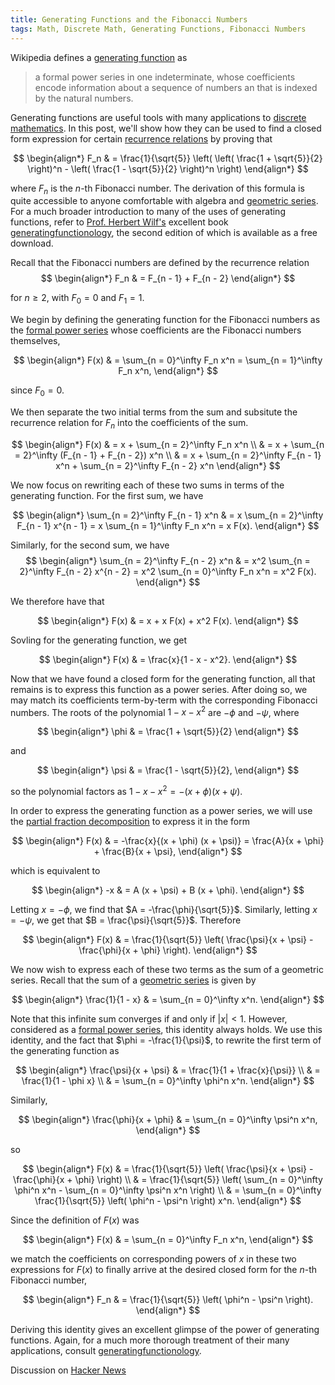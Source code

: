```yaml
---
title: Generating Functions and the Fibonacci Numbers
tags: Math, Discrete Math, Generating Functions, Fibonacci Numbers
---
```


<div style="display:none">$\renewcommand{\phi}{\varphi}$</div>

Wikipedia defines a [generating function](http://en.wikipedia.org/wiki/Formal_power_series) as

> a formal power series in one indeterminate, whose coefficients encode information about a sequence of numbers an that is indexed by the natural numbers.

Generating functions are useful tools with many applications to [discrete mathematics](http://en.wikipedia.org/wiki/Discrete_mathematics).  In this post, we'll show how they can be used to find a closed form expression for certain [recurrence relations](http://en.wikipedia.org/wiki/Recurrence_relation) by proving that

$$
\begin{align*}
F_n
    & = \frac{1}{\sqrt{5}} \left( \left( \frac{1 + \sqrt{5}}{2} \right)^n - \left( \frac{1 - \sqrt{5}}{2} \right)^n \right)
\end{align*}
$$

where $F_n$ is the $n$-th Fibonacci number.  The derivation of this formula is quite accessible to anyone comfortable with algebra and [geometric series](http://en.wikipedia.org/wiki/Geometric_series).  For a much broader introduction to many of the uses of generating functions, refer to [Prof. Herbert Wilf's](http://www.math.upenn.edu/~wilf/) excellent book [generatingfunctionology](http://www.math.upenn.edu/~wilf/DownldGF.html), the second edition of which is available as a free download.

Recall that the Fibonacci numbers are defined by the recurrence relation
$$
\begin{align*}
F_n
    & = F_{n - 1} + F_{n - 2}
\end{align*}
$$

for $n \geq 2$, with $F_0 = 0$ and $F_1 = 1$.

We begin by defining the generating function for the Fibonacci numbers as the [formal power series](http://en.wikipedia.org/wiki/Formal_power_series) whose coefficients are the Fibonacci numbers themselves,

$$
\begin{align*}
F(x)
    & = \sum_{n = 0}^\infty F_n x^n
      = \sum_{n = 1}^\infty F_n x^n,
\end{align*}
$$

since $F_0 = 0$.

We then separate the two initial terms from the sum and subsitute the recurrence relation for $F_n$ into the coefficients of the sum.

$$
\begin{align*}
F(x)
    & = x + \sum_{n = 2}^\infty F_n x^n \\
    & = x + \sum_{n = 2}^\infty (F_{n - 1} + F_{n - 2}) x^n \\
    & = x + \sum_{n = 2}^\infty F_{n - 1} x^n + \sum_{n = 2}^\infty F_{n - 2} x^n
\end{align*}
$$

We now focus on rewriting each of these two sums in terms of the generating function.  For the first sum, we have

$$
\begin{align*}
\sum_{n = 2}^\infty F_{n - 1} x^n
    & = x \sum_{n = 2}^\infty F_{n - 1} x^{n - 1}
      = x \sum_{n = 1}^\infty F_n x^n
      = x F(x).
\end{align*}
$$

Similarly, for the second sum, we have
$$
\begin{align*}
\sum_{n = 2}^\infty F_{n - 2} x^n
    & = x^2 \sum_{n = 2}^\infty F_{n - 2} x^{n - 2}
      = x^2 \sum_{n = 0}^\infty F_n x^n
      = x^2 F(x).
\end{align*}
$$

We therefore have that

$$
\begin{align*}
F(x)
    & = x + x F(x) + x^2 F(x).
\end{align*}
$$

Sovling for the generating function, we get

$$
\begin{align*}
F(x)
    & = \frac{x}{1 - x - x^2}.
\end{align*}
$$

Now that we have found a closed form for the generating function, all that remains is to express this function as a power series.  After doing so, we may match its coefficients term-by-term with the corresponding Fibonacci numbers.  The roots of the polynomial $1 - x - x^2$ are $-\phi$ and $-\psi$, where

$$
\begin{align*}
\phi
    & = \frac{1 + \sqrt{5}}{2}
\end{align*}
$$

and

$$
\begin{align*}
\psi
    & = \frac{1 - \sqrt{5}}{2},
\end{align*}
$$

so the polynomial factors as $1 - x - x^2 = - (x + \phi) (x + \psi)$.

In order to express the generating function as a power series, we will use the [partial fraction decomposition](http://en.wikipedia.org/wiki/Partial_fraction_decomposition) to express it in the form

$$
\begin{align*}
F(x)
    & = -\frac{x}{(x + \phi) (x + \psi)}
      = \frac{A}{x + \phi} + \frac{B}{x + \psi},
\end{align*}
$$

which is equivalent to

$$
\begin{align*}
-x
    & = A (x + \psi) + B (x + \phi).
\end{align*}
$$


Letting $x = -\phi$, we find that $A = -\frac{\phi}{\sqrt{5}}$.  Similarly, letting $x = -\psi$, we get that $B = \frac{\psi}{\sqrt{5}}$.  Therefore

$$
\begin{align*}
F(x)
    & = \frac{1}{\sqrt{5}} \left( \frac{\psi}{x + \psi} - \frac{\phi}{x + \phi} \right).
\end{align*}
$$

We now wish to express each of these two terms as the sum of a geometric series.  Recall that the sum of a [geometric series](http://en.wikipedia.org/wiki/Geometric_series) is given by

$$
\begin{align*}
\frac{1}{1 - x}
    & = \sum_{n = 0}^\infty x^n.
\end{align*}
$$

Note that this infinite sum converges if and only if $|x| < 1$.  However, considered as a [formal power series](http://en.wikipedia.org/wiki/Formal_power_series), this identity always holds.  We use this identity, and the fact that $\phi = -\frac{1}{\psi}$, to rewrite the first term of the generating function as

$$
\begin{align*}
\frac{\psi}{x + \psi}
    & = \frac{1}{1 + \frac{x}{\psi}}    \\
    & = \frac{1}{1 - \phi x}    \\
    & = \sum_{n = 0}^\infty \phi^n x^n.
\end{align*}
$$

Similarly,

$$
\begin{align*}
\frac{\phi}{x + \phi}
    & = \sum_{n = 0}^\infty \psi^n x^n,
\end{align*}
$$

so

$$
\begin{align*}
F(x)
    & = \frac{1}{\sqrt{5}} \left( \frac{\psi}{x + \psi} - \frac{\phi}{x + \phi} \right) \\
    & = \frac{1}{\sqrt{5}} \left( \sum_{n = 0}^\infty \phi^n x^n - \sum_{n = 0}^\infty \psi^n x^n \right)   \\
    & = \sum_{n = 0}^\infty \frac{1}{\sqrt{5}} \left( \phi^n - \psi^n \right) x^n.
\end{align*}
$$

Since the definition of $F(x)$ was

$$
\begin{align*}
F(x)
    & = \sum_{n = 0}^\infty F_n x^n,
\end{align*}
$$

we match the coefficients on corresponding powers of $x$ in these two expressions for $F(x)$ to finally arrive at the desired closed form for the $n$-th Fibonacci number,

$$
\begin{align*}
F_n
    & = \frac{1}{\sqrt{5}} \left( \phi^n - \psi^n \right).
\end{align*}
$$

Deriving this identity gives an excellent glimpse of the power of generating functions.  Again, for a much more thorough treatment of their many applications, consult [generatingfunctionology](http://www.math.upenn.edu/~wilf/DownldGF.html).

Discussion on [Hacker News](https://news.ycombinator.com/item?id=6660311)

